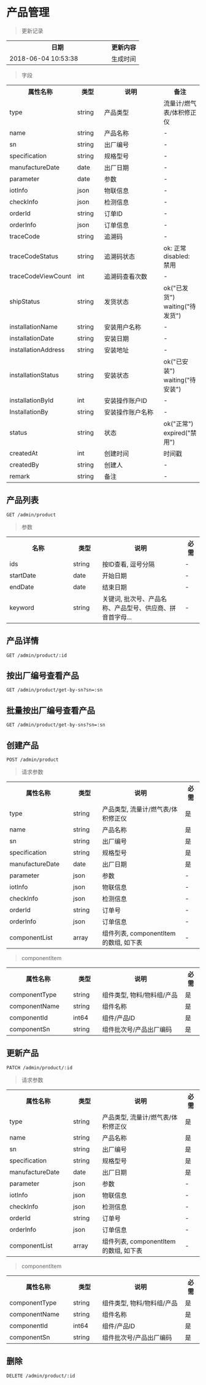 # 产品管理

> 更新记录

<table>
    <tr>
        <th style="width:250px;">日期</th>
        <th>更新内容</th>
    </tr>
    <tr>
        <td>2018-06-04 10:53:38</td>
        <td>生成时间</td>
    </tr>
</table>

> 字段

<table>
    <tr>
        <th style="width:150px;">属性名称</th>
        <th style="width:60px;">类型</th>
        <th style="width:200px;">说明</th>
        <th>备注</th>
    </tr>
    <tr>
        <td>type</td>
        <td>string</td>
        <td>产品类型</td>
        <td>流量计/燃气表/体积修正仪</td>
    </tr>
    <tr>
        <td>name</td>
        <td>string</td>
        <td>产品名称</td>
        <td>-</td>
    </tr>
    <tr>
        <td>sn</td>
        <td>string</td>
        <td>出厂编号</td>
        <td>-</td>
    </tr>
    <tr>
        <td>specification</td>
        <td>string</td>
        <td>规格型号</td>
        <td>-</td>
    </tr>
    <tr>
        <td>manufactureDate</td>
        <td>date</td>
        <td>出厂日期</td>
        <td>-</td>
    </tr>
    <tr>
        <td>parameter</td>
        <td>date</td>
        <td>参数</td>
        <td>-</td>
    </tr>
    <tr>
        <td>iotInfo</td>
        <td>json</td>
        <td>物联信息</td>
        <td>-</td>
    </tr>
    <tr>
        <td>checkInfo</td>
        <td>json</td>
        <td>检测信息</td>
        <td>-</td>
    </tr>
    <tr>
        <td>orderId</td>
        <td>string</td>
        <td>订单ID</td>
        <td>-</td>
    </tr>
    <tr>
        <td>orderInfo</td>
        <td>json</td>
        <td>订单信息</td>
        <td>-</td>
    </tr>
    <tr>
        <td>traceCode</td>
        <td>string</td>
        <td>追溯码</td>
        <td>-</td>
    </tr>
    <tr>
        <td>traceCodeStatus</td>
        <td>string</td>
        <td>追溯码状态</td>
        <td>ok: 正常 disabled: 禁用</td>
    </tr>
    <tr>
        <td>traceCodeViewCount</td>
        <td>int</td>
        <td>追溯码查看次数</td>
        <td>-</td>
    </tr>
    <tr>
        <td>shipStatus</td>
        <td>string</td>
        <td>发货状态</td>
        <td>ok("已发货") waiting("待发货")</td>
    </tr>
    <tr>
        <td>installationName</td>
        <td>string</td>
        <td>安装用户名称</td>
        <td>-</td>
    </tr>
    <tr>
        <td>installationDate</td>
        <td>string</td>
        <td>安装日期</td>
        <td>-</td>
    </tr>
    <tr>
        <td>installationAddress</td>
        <td>string</td>
        <td>安装地址</td>
        <td>-</td>
    </tr>
    <tr>
        <td>installationStatus</td>
        <td>string</td>
        <td>安装状态</td>
        <td>ok("已安装") waiting("待安装")</td>
    </tr>
    <tr>
        <td>installationById</td>
        <td>int</td>
        <td>安装操作账户ID</td>
        <td>-</td>
    </tr>
    <tr>
        <td>InstallationBy</td>
        <td>string</td>
        <td>安装操作账户名称</td>
        <td>-</td>
    </tr>        
    <tr>
        <td>status</td>
        <td>string</td>
        <td>状态</td>
        <td>ok("正常") expired("禁用")</td>
    </tr>    
    <tr>
        <td>createdAt</td>
        <td>int</td>
        <td>创建时间</td>
        <td>时间戳</td>
    </tr>
    <tr>
        <td>createdBy</td>
        <td>string</td>
        <td>创建人</td>
        <td>-</td>
    </tr>
    <tr>
        <td>remark</td>
        <td>string</td>
        <td>备注</td>
        <td>-</td>
    </tr>
</table>

## 产品列表

```
GET /admin/product
```

> 参数
<table>
    <tr>
        <th style="width:150px;">名称</th>
        <th style="width:60px;">类型</th>
        <th style="width:200px;">说明</th>
        <th>必需</th>
    </tr>
    <tr>
        <td>ids</td>
        <td>string</td>
        <td>按ID查看, 逗号分隔</td>
        <td>-</td>
    </tr>
    <tr>
        <td>startDate</td>
        <td>date</td>
        <td>开始日期</td>
        <td>-</td>
    </tr>
    <tr>
        <td>endDate</td>
        <td>date</td>
        <td>结束日期</td>
        <td>-</td>
    </tr>
    <tr>
        <td>keyword</td>
        <td>string</td>
        <td>关键词, 批次号、产品名称、产品型号、供应商、拼音首字母...</td>
        <td>-</td>
    </tr>
</table>

## 产品详情

```
GET /admin/product/:id
```

## 按出厂编号查看产品

```
GET /admin/product/get-by-sn?sn=:sn
```

## 批量按出厂编号查看产品

```
GET /admin/product/get-by-sns?sn=:sn
```

## 创建产品

```
POST /admin/product
```

>请求参数
<table>
    <tr>
        <th style="width:150px;">属性名称</th>
        <th style="width:60px;">类型</th>
        <th style="width:200px;">说明</th>
        <th>必需</th>
    </tr>
    <tr>
        <td>type</td>
        <td>string</td>
        <td>产品类型, 流量计/燃气表/体积修正仪</td>
        <td>是</td>
    </tr>
    <tr>
        <td>name</td>
        <td>string</td>
        <td>产品名称</td>
        <td>是</td>
    </tr>
    <tr>
        <td>sn</td>
        <td>string</td>
        <td>出厂编号</td>
        <td>是</td>
    </tr>
    <tr>
        <td>specification</td>
        <td>string</td>
        <td>规格型号</td>
        <td>是</td>
    </tr>
    <tr>
        <td>manufactureDate</td>
        <td>date</td>
        <td>出厂日期</td>
        <td>是</td>
    </tr>
    <tr>
        <td>parameter</td>
        <td>json</td>
        <td>参数</td>
        <td>-</td>
    </tr>
    <tr>
        <td>iotInfo</td>
        <td>json</td>
        <td>物联信息</td>
        <td>-</td>
    </tr>
    <tr>
        <td>checkInfo</td>
        <td>json</td>
        <td>检测信息</td>
        <td>-</td>
    </tr>
    <tr>
        <td>orderId</td>
        <td>string</td>
        <td>订单号</td>
        <td>-</td>
    </tr>
    <tr>
        <td>orderInfo</td>
        <td>json</td>
        <td>订单信息</td>
        <td>-</td>
    </tr>
    <tr>
        <td>componentList</td>
        <td>array</td>
        <td>组件列表, componentItem的数组, 如下表</td>
        <td>-</td>
    </tr>
</table>

>componentItem
<table>
    <tr>
        <th style="width:150px;">属性名称</th>
        <th style="width:60px;">类型</th>
        <th style="width:200px;">说明</th>
        <th>必需</th>
    </tr>
    <tr>
        <td>componentType</td>
        <td>string</td>
        <td>组件类型, 物料/物料组/产品</td>
        <td>是</td>
    </tr>
    <tr>
        <td>componentName</td>
        <td>string</td>
        <td>组件名称</td>
        <td>是</td>
    </tr>
    <tr>
        <td>componentId</td>
        <td>int64</td>
        <td>组件/产品ID</td>
        <td>是</td>
    </tr>
    <tr>
        <td>componentSn</td>
        <td>string</td>
        <td>组件批次号/产品出厂编码</td>
        <td>是</td>
    </tr>
</table>

## 更新产品

```
PATCH /admin/product/:id
```

>请求参数
<table>
    <tr>
        <th style="width:150px;">属性名称</th>
        <th style="width:60px;">类型</th>
        <th style="width:200px;">说明</th>
        <th>必需</th>
    </tr>
    <tr>
        <td>type</td>
        <td>string</td>
        <td>产品类型, 流量计/燃气表/体积修正仪</td>
        <td>是</td>
    </tr>
    <tr>
        <td>name</td>
        <td>string</td>
        <td>产品名称</td>
        <td>是</td>
    </tr>
    <tr>
        <td>sn</td>
        <td>string</td>
        <td>出厂编号</td>
        <td>是</td>
    </tr>
    <tr>
        <td>specification</td>
        <td>string</td>
        <td>规格型号</td>
        <td>是</td>
    </tr>
    <tr>
        <td>manufactureDate</td>
        <td>date</td>
        <td>出厂日期</td>
        <td>是</td>
    </tr>
    <tr>
        <td>parameter</td>
        <td>json</td>
        <td>参数</td>
        <td>-</td>
    </tr>
    <tr>
        <td>iotInfo</td>
        <td>json</td>
        <td>物联信息</td>
        <td>-</td>
    </tr>
    <tr>
        <td>checkInfo</td>
        <td>json</td>
        <td>检测信息</td>
        <td>-</td>
    </tr>
    <tr>
        <td>orderId</td>
        <td>string</td>
        <td>订单号</td>
        <td>-</td>
    </tr>
    <tr>
        <td>orderInfo</td>
        <td>json</td>
        <td>订单信息</td>
        <td>-</td>
    </tr>
    <tr>
        <td>componentList</td>
        <td>array</td>
        <td>组件列表, componentItem的数组, 如下表</td>
        <td>-</td>
    </tr>
</table>

>componentItem
<table>
    <tr>
        <th style="width:150px;">属性名称</th>
        <th style="width:60px;">类型</th>
        <th style="width:200px;">说明</th>
        <th>必需</th>
    </tr>
    <tr>
        <td>componentType</td>
        <td>string</td>
        <td>组件类型, 物料/物料组/产品</td>
        <td>是</td>
    </tr>
    <tr>
        <td>componentName</td>
        <td>string</td>
        <td>组件名称</td>
        <td>是</td>
    </tr>
    <tr>
        <td>componentId</td>
        <td>int64</td>
        <td>组件/产品ID</td>
        <td>是</td>
    </tr>
    <tr>
        <td>componentSn</td>
        <td>string</td>
        <td>组件批次号/产品出厂编码</td>
        <td>是</td>
    </tr>
</table>

## 删除

```
DELETE /admin/product/:id
```